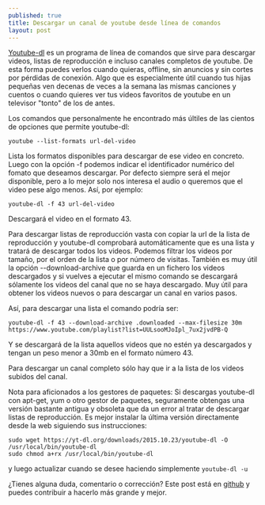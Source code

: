 ```yaml
---
published: true
title: Descargar un canal de youtube desde línea de comandos
layout: post
---
```

[Youtube-dl](https://rg3.github.io/youtube-dl/) es un programa de línea de comandos que sirve para descargar videos, listas de reproducción e incluso canales completos de youtube. De esta forma puedes verlos cuando quieras, offline, sin anuncios y sin cortes por pérdidas de conexión. Algo que es especialmente útil cuando tus hijas pequeñas ven decenas de veces a la semana las mismas canciones y cuentos o cuando quieres ver tus videos favoritos de youtube en un televisor "tonto" de los de antes.

Los comandos que personalmente he encontrado más últiles de las cientos de opciones que permite youtube-dl:

```shell
youtube --list-formats url-del-video
```

Lista los formatos disponibles para descargar de ese video en concreto. Luego con la opción -f podemos indicar el identificador numérico del fomato que deseamos descargar. Por defecto siempre será el mejor disponible, pero a lo mejor solo nos interesa el audio o queremos que el video pese algo menos. Así, por ejemplo:

```shell
youtube-dl -f 43 url-del-video
```

Descargará el video en el formato 43.

Para descargar listas de reproducción vasta con copiar la url de la lista de reproducción y youtube-dl comprobará automáticamente que es una lista y tratará de descargar todos los videos. Podemos filtrar los videos por tamaño, por el orden de la lista o por número de visitas. También es muy útil la opción --download-archive que guarda en un fichero los videos descargados y si vuelves a ejecutar el mismo comando se descargará sólamente los videos del canal que no se haya descargado. Muy útil para obtener los videos nuevos o para descargar un canal en varios pasos.

Así, para descargar una lista el comando podría ser:

```shell
youtube-dl -f 43 --download-archive .downloaded --max-filesize 30m https://www.youtube.com/playlist?list=UULsooMJoIpl_7ux2jvdPB-Q
```

Y se descargará de la lista aquellos videos que no estén ya descargados y tengan un peso menor a 30mb en el formato número 43.

Para descargar un canal completo sólo hay que ir a la lista de los videos subidos del canal.

Nota para aficionados a los gestores de paquetes: Si descargas youtube-dl con apt-get, yum o otro gestor de paquetes, seguramente obtengas una versión bastante antigua y obsoleta que da un error al tratar de descargar listas de reproducción. Es mejor instalar la última versión directamente desde la web siguiendo sus instrucciones:

```shell
sudo wget https://yt-dl.org/downloads/2015.10.23/youtube-dl -O /usr/local/bin/youtube-dl
sudo chmod a+rx /usr/local/bin/youtube-dl
```

y luego actualizar cuando se desee haciendo simplemente ``youtube-dl -u``

¿Tienes alguna duda, comentario o corrección? Este post está en [github](https://github.com/juanmirod/juanmirod.github.io/blob/master/_posts/2015-10-16-sobre-coches-aut-nomos-y-la-siguiente-gran-crisis-de-empleo.markdown) y puedes contribuir a hacerlo más grande y mejor.